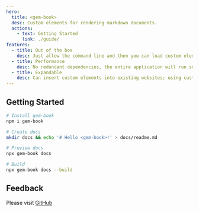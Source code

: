 ```yaml
---
hero:
  title: <gem-book>
  desc: Custom elements for rendering markdown documents.
  actions:
    - text: Getting Started
      link: ./guide/
features:
  - title: Out of the box
    desc: Just allow the command line and then you can load custom elements in your website, so that all attention can be paid to document writing
  - title: Performance
    desc: No redundant dependencies, the entire application will run smoothly with streamlined code
  - title: Expandable
    desc: Can insert custom elements into existing websites; using custom elements can also customize display documents very conveniently
---
```


## Getting Started

```bash
# Install gem-book
npm i gem-book

# Create docs
mkdir docs && echo '# Hello <gem-book>!' > docs/readme.md

# Preview docs
npx gem-book docs

# Build
npx gem-book docs --build
```

## Feedback

Please visit [GitHub](https://github.com/mantou132/gem-book)
